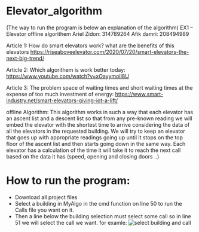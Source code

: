 # Elevator_algorithm 
(The way to run the program is below an explanation of the algorithm)
EX1 – Elevator offline algorithem
Ariel Zidon: 314789264
Afik damri: 208494989

Article 1:
How do smart elevators work?
what are the benefits of this elevators 
 https://riseaboveelevator.com/2020/07/20/smart-elevators-the-next-big-trend/

Article 2:
Which algorithem is work better today: 
https://www.youtube.com/watch?v=xOayymoIl8U

Article 3:
The problem space of waiting times and short waiting times at the expense of too much investment of energy:
https://www.smart-industry.net/smart-elevators-giving-iot-a-lift/




offline Algorithm:
This algorithm works in such a way that each elevator has an ascent list and a descent list so that from any pre-known reading we will embed the elevator with the shortest time to arrive considering the data of all the elevators in the requested building.
We will try to keep an elevator that goes up with appropriate readings going up until it stops on the top floor of the ascent list and then starts going down in the same way.
Each elevator has a calculation of the time it will take it to reach the next call based on the data it has (speed, opening and closing doors ..)


# How to run the program:
- Download all project files
- Select a building in MyAlgo in the cmd function on line 50 to run the Calls file you want on it.
- Then a line below the building selection must select some call so in line 51 we will select the call we want.
for examle:
![select building and call](https://user-images.githubusercontent.com/93542763/142505979-1b5c0a69-577b-4331-93e5-0a26d37c7e89.png)




